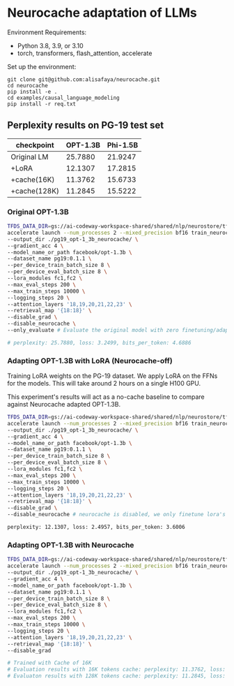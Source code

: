 # Neurocache adaptation of LLMs

Environment Requirements:
- Python 3.8, 3.9, or 3.10
- torch, transformers, flash_attention, accelerate

Set up the environment:

```
git clone git@github.com:alisafaya/neurocache.git
cd neurocache
pip install -e .
cd examples/causal_language_modeling
pip install -r req.txt
```

## Perplexity results on PG-19 test set

| checkpoint   | OPT-1.3B | Phi-1.5B |
|--------------|----------|----------|
| Original LM  | 25.7880  | 21.9247  |
| +LoRA        | 12.1307  | 17.2815  |
| +cache(16K)  | 11.3762  | 15.6733  |
| +cache(128K) | 11.2845  | 15.5222  |


### Original OPT-1.3B

```bash
TFDS_DATA_DIR=gs://ai-codeway-workspace-shared/shared/nlp/neurostore/tf_datasets \
accelerate launch --num_processes 2 --mixed_precision bf16 train_neurocache.py \
--output_dir ./pg19_opt-1_3b_neurocache/ \
--gradient_acc 4 \
--model_name_or_path facebook/opt-1.3b \
--dataset_name pg19:0.1.1 \
--per_device_train_batch_size 8 \
--per_device_eval_batch_size 8 \
--lora_modules fc1,fc2 \
--max_eval_steps 200 \
--max_train_steps 10000 \
--logging_steps 20 \
--attention_layers '18,19,20,21,22,23' \
--retrieval_map '{18:18}' \
--disable_grad \
--disable_neurocache \
--only_evaluate # Evaluate the original model with zero finetuning/adaptation.

# perplexity: 25.7880, loss: 3.2499, bits_per_token: 4.6886
```

### Adapting OPT-1.3B with LoRA (Neurocache-off)

Training LoRA weights on the PG-19 dataset. We apply LoRA on the FFNs for the models. This will take around 2 hours on a single H100 GPU.

This experiment's results will act as a no-cache baseline to compare against Neurocache adapted OPT-1.3B.

```bash
TFDS_DATA_DIR=gs://ai-codeway-workspace-shared/shared/nlp/neurostore/tf_datasets \
accelerate launch --num_processes 2 --mixed_precision bf16 train_neurocache.py \
--output_dir ./pg19_opt-1_3b_neurocache/ \
--gradient_acc 4 \
--model_name_or_path facebook/opt-1.3b \
--dataset_name pg19:0.1.1 \
--per_device_train_batch_size 8 \
--per_device_eval_batch_size 8 \
--lora_modules fc1,fc2 \
--max_eval_steps 200 \
--max_train_steps 10000 \
--logging_steps 20 \
--attention_layers '18,19,20,21,22,23' \
--retrieval_map '{18:18}' \
--disable_grad \
--disable_neurocache # neurocache is disabled, we only finetune lora's on the same dataset to get fair comparison

perplexity: 12.1307, loss: 2.4957, bits_per_token: 3.6006
``` 

### Adapting OPT-1.3B with Neurocache

```bash
TFDS_DATA_DIR=gs://ai-codeway-workspace-shared/shared/nlp/neurostore/tf_datasets \
accelerate launch --num_processes 2 --mixed_precision bf16 train_neurocache.py \
--output_dir ./pg19_opt-1_3b_neurocache/ \
--gradient_acc 4 \
--model_name_or_path facebook/opt-1.3b \
--dataset_name pg19:0.1.1 \
--per_device_train_batch_size 8 \
--per_device_eval_batch_size 8 \
--lora_modules fc1,fc2 \
--max_eval_steps 200 \
--max_train_steps 10000 \
--logging_steps 20 \
--attention_layers '18,19,20,21,22,23' \
--retrieval_map '{18:18}' \
--disable_grad

# Trained with Cache of 16K
# Evaluation results with 16K tokens cache: perplexity: 11.3762, loss: 2.4315, bits_per_token: 3.5079
# Evaluaton results with 128K tokens cache: perplexity: 11.2845, loss: 2.4234, bits_per_token: 3.4963
```



